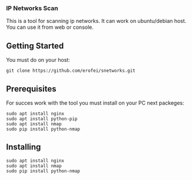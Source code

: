 ### IP Networks Scan

This is a tool for scanning ip networks. It can work on ubuntu/debian host. You can use it from web or console.

## Getting Started

You must do on your host:

```
git clone https://github.com/erofei/snetworks.git
```

## Prerequisites

For succes work with the tool you must install on your PC next packeges:

```
sudo apt install nginx
sudo apt install python-pip
sudo apt install nmap 
sudo pip install python-nmap
```

## Installing

```
sudo apt install nginx
sudo apt install nmap 
sudo pip install python-nmap
```

